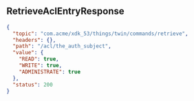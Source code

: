 ## RetrieveAclEntryResponse

```json
{
  "topic": "com.acme/xdk_53/things/twin/commands/retrieve",
  "headers": {},
  "path": "/acl/the_auth_subject",
  "value": {
    "READ": true,
    "WRITE": true,
    "ADMINISTRATE": true
  },
  "status": 200
}
```
